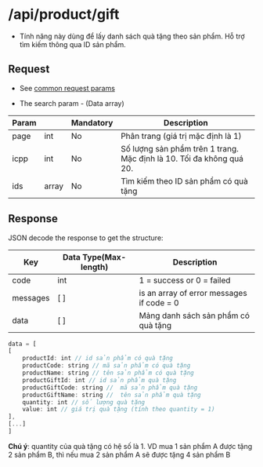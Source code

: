 # /api/product/gift
- Tính năng này dùng để lấy danh sách quà tặng theo sản phẩm. Hỗ trợ tìm kiếm thông qua ID sản phẩm.

## Request

- See [common request params](/api.md#request)

- The search param - (Data array)

Param | | Mandatory | Description 
--------- | ---------- | -------- | ----------
 page | int | No | Phân trang (giá trị mặc định là 1)
icpp | int | No | Số lượng sản phẩm trên 1 trang. Mặc định là 10. Tối đa không quá 20.
ids | array | No | Tìm kiếm theo ID sản phẩm có quà tặng

 ## Response
 JSON decode the response to get the structure:
 
Key | Data Type(Max-length) | Description
--------- | ------ | ---------
code | int | 1 = success or 0 = failed
messages | [ ] | is an array of error messages if code = 0
data | [ ] | Mảng danh sách sản phẩm có quà tặng

```js
data = [
[
	productId: int // id sản phẩm có quà tặng
	productCode: string // mã sản phẩm có quà tặng
	productName: string // tên sản phẩm có quà tặng
	productGiftId: int // id sản phẩm quà tặng
	productGiftCode: string //  mã sản phẩm quà tặng
	productGiftName: string //  tên sản phẩm quà tặng
	quantity: int // số lượng quà tặng
	value: int // giá trị quà tặng (tính theo quantity = 1)
],
[...]
]
```
**Chú ý**: quantity của quà tặng có hệ số là 1. VD mua 1 sản phẩm A được tặng 2 sản phẩm B, thì nếu mua 2 sản phẩm A sẽ được tặng 4 sản phẩm B

